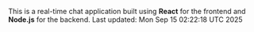 This is a real-time chat application built using **React** for the frontend and **Node.js** for the backend.
Last updated: Mon Sep 15 02:22:18 UTC 2025
